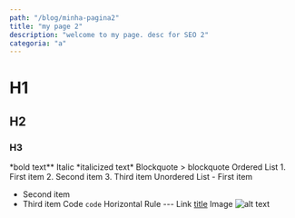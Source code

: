 ```yaml
---
path: "/blog/minha-pagina2"
title: "my page 2"
description: "welcome to my page. desc for SEO 2"
categoria: "a"
---
```


# H1

## H2

### H3

*bold text\*\*
Italic *italicized text\*
Blockquote > blockquote
Ordered List 1. First item 2. Second item 3. Third item
Unordered List - First item

- Second item
- Third item
  Code `code`
  Horizontal Rule ---
  Link [title](https://www.example.com)
  Image ![alt text](image.jpg)
